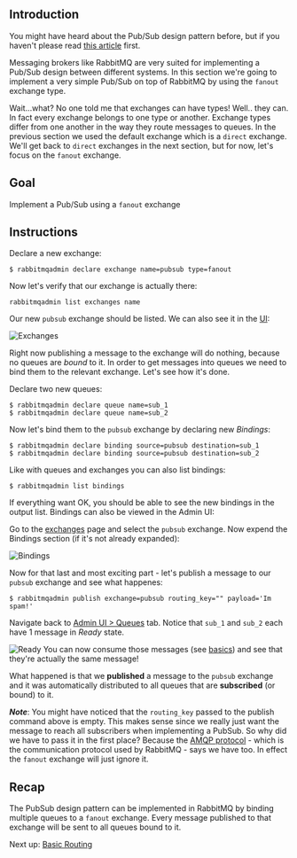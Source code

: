 ## Introduction

You might have heard about the Pub/Sub design pattern before, but if you haven't please read [this article](https://abdulapopoola.com/2013/03/12/design-patterns-pub-sub-explained/) first. 

Messaging brokers like RabbitMQ are very suited for implementing a Pub/Sub design between different systems. In this section we're going to implement a very simple Pub/Sub on top of RabbitMQ by using the `fanout` exchange type.

Wait...what? No one told me that exchanges can have types! Well.. they can. In fact every exchange belongs to one type or another. Exchange types differ from one another in the way they route messages to queues. In the previous section we used the default exchange which is a `direct` exchange. We'll get back to `direct` exchanges in the next section, but for now, let's focus on the `fanout` exchange.

## Goal

Implement a Pub/Sub using a `fanout` exchange

## Instructions

Declare a new exchange:

```
$ rabbitmqadmin declare exchange name=pubsub type=fanout
```

Now let's verify that our exchange is actually there:

```
rabbitmqadmin list exchanges name
```

Our new `pubsub` exchange should be listed. We can also see it in the [UI](http://localhost:15672/#/exchanges):

![Exchanges](/images/pubsub/mgmt-1.png)  

Right now publishing a message to the exchange will do nothing, because no queues are _bound_ to it. In order to get messages into queues we need to bind them to the relevant exchange. Let's see how it's done.

Declare two new queues:

```
$ rabbitmqadmin declare queue name=sub_1
$ rabbitmqadmin declare queue name=sub_2
```

Now let's bind them to the `pubsub` exchange by declaring new *Bindings*:

```
$ rabbitmqadmin declare binding source=pubsub destination=sub_1
$ rabbitmqadmin declare binding source=pubsub destination=sub_2
```

Like with queues and exchanges you can also list bindings:

```
$ rabbitmqadmin list bindings
```

If everything want OK, you should be able to see the new bindings in the output list. Bindings can also be viewed in the Admin UI:

Go to the [exchanges](http://localhost:15672/#/exchanges) page and select the `pubsub` exchange. Now expend the Bindings section (if it's not already expanded):

![Bindings](/images/pubsub/mgmt-2.png)  

Now for that last and most exciting part - let's publish a message to our `pubsub` exchange and see what happenes:

```
$ rabbitmqadmin publish exchange=pubsub routing_key="" payload='Im spam!'
```

Navigate back to [Admin UI > Queues](http://localhost:15672/#/queues) tab. Notice that `sub_1` and `sub_2` each have 1 message in _Ready_ state.

![Ready](/images/pubsub/mgmt-3.png)
You can now consume those messages (see [basics](basics.md)) and see that they're actually the same message!

What happened is that we **published** a message to the `pubsub` exchange and it was automatically distributed to all queues that are **subscribed** (or bound) to it. 

***Note***: You might have noticed that the `routing_key` passed to the publish command above is empty. This makes sense since we really just want the message to reach all subscribers when implementing a PubSub. So why did we have to pass it in the first place? Because the [AMQP protocol](https://www.rabbitmq.com/resources/specs/amqp0-9-1.pdf) - which is the communication protocol used by RabbitMQ - says we have too. In effect the `fanout` exchange will just ignore it.

## Recap

The PubSub design pattern can be implemented in RabbitMQ by binding multiple queues to a `fanout` exchange. Every message published to that exchange will be sent to all queues bound to it.

Next up: [Basic Routing](basicrouting.md)
